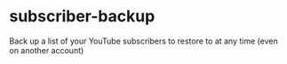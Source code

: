 # subscriber-backup
Back up a list of your YouTube subscribers to restore to at any time (even on another account)
